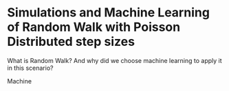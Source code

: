 # Simulations and Machine Learning of Random Walk with Poisson Distributed step sizes
What is Random Walk? And why did we choose machine learning to apply it in this scenario?

Machine
